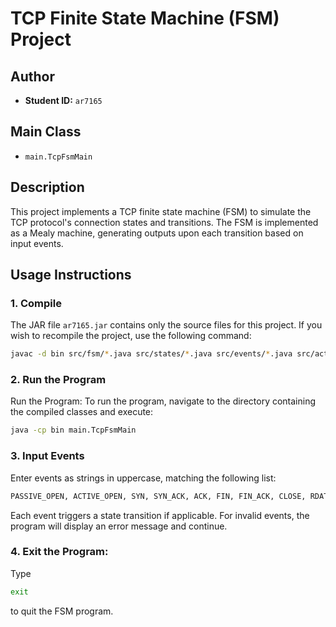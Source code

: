 # TCP Finite State Machine (FSM) Project

## Author
- **Student ID:** `ar7165`

## Main Class
- `main.TcpFsmMain`

## Description
This project implements a TCP finite state machine (FSM) to simulate the TCP protocol's connection states and transitions. The FSM is implemented as a Mealy machine, generating outputs upon each transition based on input events.

## Usage Instructions

### 1. Compile

The JAR file `ar7165.jar` contains only the source files for this project. If you wish to recompile the project, use the following command:

```bash
javac -d bin src/fsm/*.java src/states/*.java src/events/*.java src/actions/*.java src/main/*.java
```

### 2. Run the Program

Run the Program: To run the program, navigate to the directory containing the compiled classes and execute:

```bash
java -cp bin main.TcpFsmMain
```

### 3. Input Events

Enter events as strings in uppercase, matching the following list:

```bash
PASSIVE_OPEN, ACTIVE_OPEN, SYN, SYN_ACK, ACK, FIN, FIN_ACK, CLOSE, RDATA, SDATA
```

Each event triggers a state transition if applicable. For invalid events, the program will display an error message and continue.

### 4. Exit the Program:

Type 
```bash
exit
```
to quit the FSM program.

